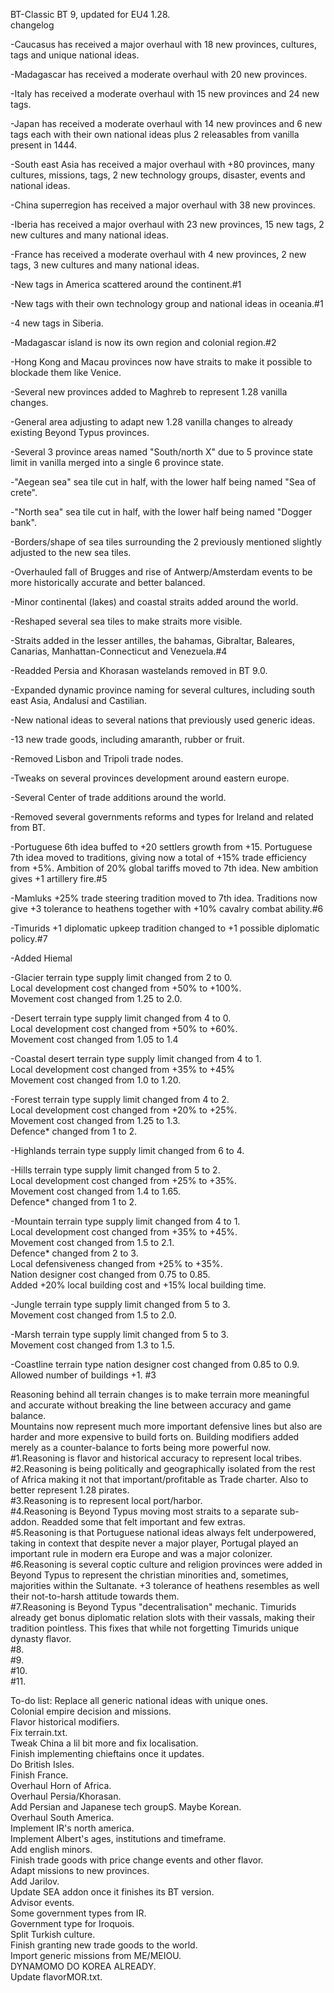 BT-Classic
BT 9, updated for EU4 1.28.\
changelog

-Caucasus has received a major overhaul with 18 new provinces, cultures, tags and unique national ideas.

-Madagascar has received a moderate overhaul with 20 new provinces.

-Italy has received a moderate overhaul with 15 new provinces and 24 new tags.

-Japan has received a moderate overhaul with 14 new provinces and 6 new tags each with their own national ideas plus 2 releasables from vanilla present in 1444.

-South east Asia has received a major overhaul with +80 provinces, many cultures, missions, tags, 2 new technology groups, disaster, events and national ideas.

-China superregion has received a major overhaul with 38 new provinces.

-Iberia has received a major overhaul with 23 new provinces, 15 new tags, 2 new cultures and many national ideas.

-France has received a moderate overhaul with 4 new provinces, 2 new tags, 3 new cultures and many national ideas.

-New tags in America scattered around the continent.#1

-New tags with their own technology group and national ideas in oceania.#1

-4 new tags in Siberia.

-Madagascar island is now its own region and colonial region.#2

-Hong Kong and Macau provinces now have straits to make it possible to blockade them like Venice.

-Several new provinces added to Maghreb to represent 1.28 vanilla changes.

-General area adjusting to adapt new 1.28 vanilla changes to already existing Beyond Typus provinces.

-Several 3 province areas named "South/north X" due to 5 province state limit in vanilla merged into a single 6 province state.

-"Aegean sea" sea tile cut in half, with the lower half being named "Sea of crete".

-"North sea" sea tile cut in half, with the lower half being named "Dogger bank".

-Borders/shape of sea tiles surrounding the 2 previously mentioned slightly adjusted to the new sea tiles.

-Overhauled fall of Brugges and rise of Antwerp/Amsterdam events to be more historically accurate and better balanced.

-Minor continental (lakes) and coastal straits added around the world.

-Reshaped several sea tiles to make straits more visible.

-Straits added in the lesser antilles, the bahamas, Gibraltar, Baleares, Canarias, Manhattan-Connecticut and Venezuela.#4

-Readded Persia and Khorasan wastelands removed in BT 9.0.

-Expanded dynamic province naming for several cultures, including south east Asia, Andalusí and Castilian.

-New national ideas to several nations that previously used generic ideas.

-13 new trade goods, including amaranth, rubber or fruit.

-Removed Lisbon and Tripoli trade nodes.

-Tweaks on several provinces development around eastern europe.

-Several Center of trade additions around the world.

-Removed several governments reforms and types for Ireland and related from BT.

-Portuguese 6th idea buffed to +20 settlers growth from +15. Portuguese 7th idea moved to traditions, giving now a total of +15% trade efficiency from +5%. Ambition of 20% global tariffs moved to 7th idea. New ambition gives +1 artillery fire.#5

-Mamluks +25% trade steering tradition moved to 7th idea. Traditions now give +3 tolerance to heathens together with +10% cavalry combat ability.#6

-Timurids +1 diplomatic upkeep tradition changed to +1 possible diplomatic policy.#7

-Added Hiemal

-Glacier terrain type supply limit changed from 2 to 0.\
 Local development cost changed from +50% to +100%.\
 Movement cost changed from 1.25 to 2.0.

-Desert terrain type supply limit changed from 4 to 0.\
 Local development cost changed from +50% to +60%.\
 Movement cost changed from 1.05 to 1.4

-Coastal desert terrain type supply limit changed from 4 to 1.\
 Local development cost changed from +35% to +45%\
 Movement cost changed from 1.0 to 1.20.

-Forest terrain type supply limit changed from 4 to 2.\
 Local development cost changed from +20% to +25%.\
 Movement cost changed from 1.25 to 1.3.\
 Defence* changed from 1 to 2.

-Highlands terrain type supply limit changed from 6 to 4.

-Hills terrain type supply limit changed from 5 to 2.\
 Local development cost changed from +25% to +35%.\
 Movement cost changed from 1.4 to 1.65.\
 Defence* changed from 1 to 2.

-Mountain terrain type supply limit changed from 4 to 1. \
 Local development cost changed from +35% to +45%. \
 Movement cost changed from 1.5 to 2.1. \
 Defence* changed from 2 to 3. \
 Local defensiveness changed from +25% to +35%. \
 Nation designer cost changed from 0.75 to 0.85. \
 Added +20% local building cost and +15% local building time.

-Jungle terrain type supply limit changed from 5 to 3.\
 Movement cost changed from 1.5 to 2.0.

-Marsh terrain type supply limit changed from 5 to 3.\
 Movement cost changed from 1.3 to 1.5.

-Coastline terrain type nation designer cost changed from 0.85 to 0.9.\
 Allowed number of buildings +1. #3
 
 Reasoning behind all terrain changes is to make terrain more meaningful and accurate without breaking the line between accuracy and game balance.\
 Mountains now represent much more important defensive lines but also are harder and more expensive to build forts on. Building modifiers added merely as a counter-balance to forts being more powerful now.\
 #1.Reasoning is flavor and historical accuracy to represent local tribes.\
 #2.Reasoning is being politically and geographically isolated from the rest of Africa making it not that important/profitable as Trade charter. Also to better represent 1.28 pirates.\
 #3.Reasoning is to represent local port/harbor.\
 #4.Reasoning is Beyond Typus moving most straits to a separate sub-addon. Readded some that felt important and few extras.\
 #5.Reasoning is that Portuguese national ideas always felt underpowered, taking in context that despite never a major player, Portugal played an important rule in modern era Europe and was a major colonizer.\
 #6.Reasoning is several coptic culture and religion provinces were added in Beyond Typus to represent the christian minorities and, sometimes, majorities within the Sultanate. +3 tolerance of heathens resembles as well their not-to-harsh attitude towards them.\
 #7.Reasoning is Beyond Typus "decentralisation" mechanic. Timurids already get bonus diplomatic relation slots with their vassals, making their tradition pointless. This fixes that while not forgetting Timurids unique dynasty flavor.\
 #8.\
 #9.\
 #10.\
 #11.

 
To-do list:
 Replace all generic national ideas with unique ones.\
 Colonial empire decision and missions.\
 Flavor historical modifiers.\
 Fix terrain.txt.\
 Tweak China a lil bit more and fix localisation.\
 Finish implementing chieftains once it updates.\
 Do British Isles.\
 Finish France.\
 Overhaul Horn of Africa.\
 Overhaul Persia/Khorasan.\
 Add Persian and Japanese tech groupS. Maybe Korean.\
 Overhaul South America.\
 Implement IR's north america.\
 Implement Albert's ages, institutions and timeframe.\
 Add english minors.\
 Finish trade goods with price change events and other flavor.\
 Adapt missions to new provinces.\
 Add Jarilov.\
 Update SEA addon once it finishes its BT version.\
 Advisor events.\
 Some government types from IR.\
 Government type for Iroquois.\
 Split Turkish culture.\
 Finish granting new trade goods to the world.\
 Import generic missions from ME/MEIOU.\
 DYNAMOMO DO KOREA ALREADY.\
 Update flavorMOR.txt.
